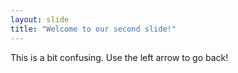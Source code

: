 ```yaml
---
layout: slide
title: "Welcome to our second slide!"
---
```

This is a bit confusing.
Use the left arrow to go back!
